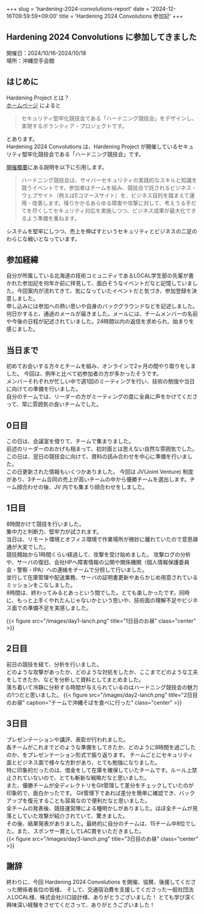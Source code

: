 +++
slug = 'hardening-2024-convolutions-report'
date = '2024-12-16T09:59:59+09:00'
title = 'Hardening 2024 Convolutions 参加記'
+++

## Hardening 2024 Convolutions に参加してきました

開催日：2024/10/16-2024/10/18  
場所：沖縄空手会館

## はじめに

Hardening Project とは？  
[ホームページ](https://wasforum.jp/hardening-project/) によると
> セキュリティ堅牢化競技会である「ハードニング競技会」をデザインし、実現するボランティア・プロジェクトです。  

とあります。  
Hardening 2024 Convolutions は、Hardening Project が開催しているセキュリティ堅牢化競技会である「ハードニング競技会」です。  

[開催概要](https://wasforum.jp/hardening-project/hardening-2024-convolutions/)にある説明を以下に引用します。
> ハードニング競技会は、サイバーセキュリティの実践的なスキルと知識を競うイベントです。参加者はチームを組み、競技会で託されるビジネス・ウェブサイト（例えばEコマースサイト）を、ビジネス目的を踏まえて運用・改善します。降りかかるあらゆる障害や攻撃に対して、考えうる手だてを尽くしてセキュリティ対応を実施しつつ、ビジネス成果が最大化できるよう準備を重ねます。

システムを堅牢にしつつ、売上を伸ばすというセキュリティとビジネスの二足のわらじな戦いとなっています。

## 参加経緯

自分が所属している北海道の技術コミュニティであるLOCAL学生部の先輩が書かれた参加記を何年か前に拝見して、面白そうなイベントだなと記憶していました。今回案内が流れてきて、気になっていたイベントだと気づき、参加登録を決意しました。  
申し込みには参加への熱い思いや自身のバックグラウンドなどを記述しました。  
何日かすると、通過のメールが届きました。メールには、チームメンバーの名前や今後の日程が記述されていました。24時間以内の返信を求められ、始まりを感じました。

## 当日まで

初めてお会いする方々とチームを組み、オンラインで2ヶ月の間やり取りをしました。
今回は、例年と比べて初参加者の方が多かったそうです。  
メンバーそれぞれが忙しい中で週1回のミーティングを行い、技術の勉強や当日に向けての準備を行いました。  
自分のチームでは、リーダーの方がミーティングの度に全員に声をかけてくださって、常に雰囲気の良いチームでした。

## 0日目

この日は、会議室を借りて、チームで集まりました。  
前述のリーダーのおかげも相まって、初対面とは思えない自然な雰囲気でした。  
この日は、翌日の競技会に向けて、資料の読み合わせを中心に準備を行いました。  
この日更新された情報もいくつかありました。
今回は JV(Joint Venture) 制度があり、3チーム合同の売上が高いチームの中から優勝チームを選出します。チーム顔合わせの後、JV 内でも集まり顔合わせをしました。

## 1日目

8時間かけて競技を行いました。  
集中力と判断力、堅牢力が試されます。  
当日は、リモート環境とオフィス環境で作業場所が微妙に離れていたので意思疎通が大変でした。  
競技開始から1時間くらい経過して、攻撃を受け始めました。
攻撃ログの分析や、サーバの復旧、会社HPへ障害情報の公開や関係機関（個人情報保護委員会・警察・IPA）への連絡をチームで分担して行いました。  
並行して在庫管理や配送業務、サーバの証明書更新やあらかじめ用意されているミッションをこなしました。  
8時間は、終わってみるとあっという間でした。とても楽しかったです。同時に、もっと上手くやれたんじゃないかという思いや、技術面の理解不足やビジネス面での準備不足を実感しました。

{{< figure src="/images/day1-lanch.png" title="1日目のお昼" class="center" >}}

## 2日目

前日の競技を経て、分析を行いました。  
どのような攻撃があったか、どのような対処をしたか、ここまでどのような工夫をしてきたか、などを分析して資料としてまとめました。  
落ち着いて冷静に分析する時間が与えられているのはハードニング競技会の魅力の1つだと思いました。
{{< figure src="/images/day2-lanch.png" title="2日目のお昼" caption="チームで沖縄そばを食べに行った" class="center" >}}

## 3日目

プレゼンテーションや講評、表彰が行われました。  
各チームがこれまでどのような準備をしてきたか、どのように8時間を過ごしたのか、をプレゼンテーション形式で振り返ります。
チームごとにセキュリティ面とビジネス面で様々な方針があり、とても勉強になりました。  
特に印象的だったのは、借金をして在庫を確保していたチームです。ルール上禁止されていないので、とても斬新な戦略だなと思いました。  
また、優勝チームが全ディレクトリをGit管理して差分をチェックしていたのが印象的で、面白かったです。
Git管理下であれば差分を簡単に確認でき、バックアップを復元することも容易なので便利だなと思いました。  
全チームの発表後、競技運営陣による種明かしがありました。ほぼ全チームが見落としていた攻撃が紹介されていて、驚きました。  
その後、結果発表がありました。最終的に自分のチームは、15チーム中8位でした。また、スポンサー賞としてLAC賞をいただきました。  
{{< figure src="/images/day3-lanch.png" title="3日目のお昼" class="center" >}}

## 謝辞

終わりに、今回 Hardening 2024 Convolutions を開催、協賛、後援してくださった関係者各位の皆様、
そして、交通宿泊費を支援してくださった一般社団法人LOCAL様、株式会社川口設計様、ありがとうございました！
とても学び深く興味深い経験をさせてくださって、ありがとうございました！
